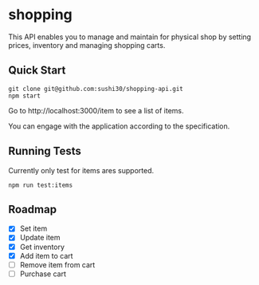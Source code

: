 # shopping

This API enables you to manage and maintain for physical shop by setting prices, inventory and managing shopping carts.

## Quick Start

```shell
git clone git@github.com:sushi30/shopping-api.git
npm start
```

Go to http://localhost:3000/item to see a list of items.

You can engage with the application according to the specification.

## Running Tests

Currently only test for items ares supported.

```shell
npm run test:items
```

## Roadmap

- [x] Set item
- [x] Update item
- [x] Get inventory
- [x] Add item to cart
- [ ] Remove item from cart
- [ ] Purchase cart